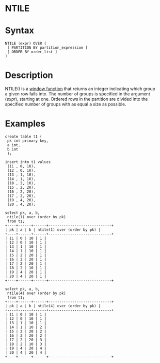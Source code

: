 # NTILE

#

# Syntax

```
NTILE (expr) OVER ( 
 [ PARTITION BY partition_expression ] 
 [ ORDER BY order_list ]
)
```

#

# Description

NTILE() is a [window function](window-functions-overview.md) that returns an integer indicating which group a given row falls into. The number of groups is specified in the argument (*expr*), starting at one. Ordered rows in the partition are divided into the specified number of groups with as equal a size as possible.

#

# Examples

```
create table t1 (
 pk int primary key,
 a int,
 b int
 );

insert into t1 values
 (11 , 0, 10),
 (12 , 0, 10),
 (13 , 1, 10),
 (14 , 1, 10),
 (18 , 2, 10),
 (15 , 2, 20),
 (16 , 2, 20),
 (17 , 2, 20),
 (19 , 4, 20),
 (20 , 4, 20);

select pk, a, b,
 ntile(1) over (order by pk)
 from t1;
+----+------+------+-----------------------------+
| pk | a | b | ntile(1) over (order by pk) |
+----+------+------+-----------------------------+
| 11 | 0 | 10 | 1 |
| 12 | 0 | 10 | 1 |
| 13 | 1 | 10 | 1 |
| 14 | 1 | 10 | 1 |
| 15 | 2 | 20 | 1 |
| 16 | 2 | 20 | 1 |
| 17 | 2 | 20 | 1 |
| 18 | 2 | 10 | 1 |
| 19 | 4 | 20 | 1 |
| 20 | 4 | 20 | 1 |
+----+------+------+-----------------------------+

select pk, a, b,
 ntile(4) over (order by pk)
 from t1;
+----+------+------+-----------------------------+
| pk | a | b | ntile(4) over (order by pk) |
+----+------+------+-----------------------------+
| 11 | 0 | 10 | 1 |
| 12 | 0 | 10 | 1 |
| 13 | 1 | 10 | 1 |
| 14 | 1 | 10 | 2 |
| 15 | 2 | 20 | 2 |
| 16 | 2 | 20 | 2 |
| 17 | 2 | 20 | 3 |
| 18 | 2 | 10 | 3 |
| 19 | 4 | 20 | 4 |
| 20 | 4 | 20 | 4 |
+----+------+------+-----------------------------+
```